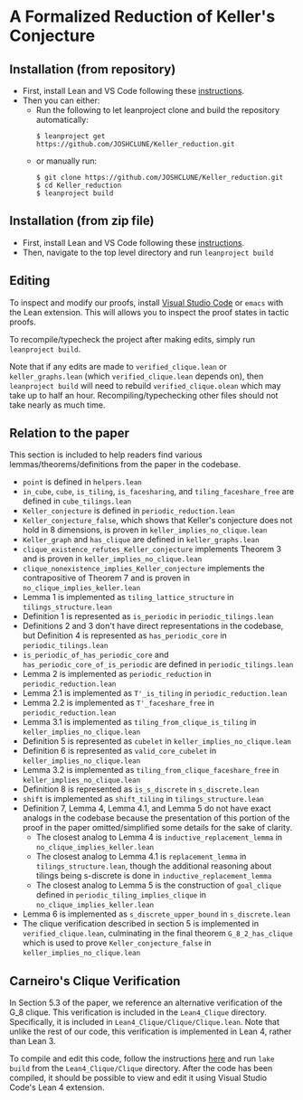 A Formalized Reduction of Keller's Conjecture
==
Installation (from repository)
--
* First, install Lean and VS Code following these [instructions](https://leanprover-community.github.io/get_started.html).
* Then you can either:
    * Run the following to let leanproject clone and build the repository automatically:
      ```
      $ leanproject get https://github.com/JOSHCLUNE/Keller_reduction.git 
      ```
    * or manually run:
      ```
      $ git clone https://github.com/JOSHCLUNE/Keller_reduction.git 
      $ cd Keller_reduction
      $ leanproject build
      ```
Installation (from zip file)
--
* First, install Lean and VS Code following these [instructions](https://leanprover-community.github.io/get_started.html).
* Then, navigate to the top level directory and run `leanproject build`

Editing
--
To inspect and modify our proofs, install [Visual Studio Code](https://code.visualstudio.com/) or `emacs` with the Lean extension. This will allows you to inspect the proof states in tactic proofs.

To recompile/typecheck the project after making edits, simply run `leanproject build`.

Note that if any edits are made to `verified_clique.lean` or `keller_graphs.lean` (which `verified_clique.lean` depends on), then `leanproject build` will need to rebuild `verified_clique.olean` which may take up to half an hour. Recompiling/typechecking other files should not take nearly as much time.

Relation to the paper
--
This section is included to help readers find various lemmas/theorems/definitions from the paper in the codebase.
* `point` is defined in `helpers.lean`
* `in_cube`, `cube`, `is_tiling`, `is_facesharing`, and `tiling_faceshare_free` are defined in `cube_tilings.lean`
* `Keller_conjecture` is defined in `periodic_reduction.lean`
* `Keller_conjecture_false`, which shows that Keller's conjecture does not hold in 8 dimensions, is proven in `keller_implies_no_clique.lean`
* `Keller_graph` and `has_clique` are defined in `keller_graphs.lean`
* `clique_existence_refutes_Keller_conjecture` implements Theorem 3 and is proven in `keller_implies_no_clique.lean`
* `clique_nonexistence_implies_Keller_conjecture` implements the contrapositive of Theorem 7 and is proven in `no_clique_implies_keller.lean`
* Lemma 1 is implemented as `tiling_lattice_structure` in `tilings_structure.lean`
* Definition 1 is represented as `is_periodic` in `periodic_tilings.lean`
* Definitions 2 and 3 don't have direct representations in the codebase, but Definition 4 is represented as `has_periodic_core` in `periodic_tilings.lean`
* `is_periodic_of_has_periodic_core` and `has_periodic_core_of_is_periodic` are defined in `periodic_tilings.lean`
* Lemma 2 is implemented as `periodic_reduction` in `periodic_reduction.lean`
* Lemma 2.1 is implemented as `T'_is_tiling` in `periodic_reduction.lean`
* Lemma 2.2 is implemented as `T'_faceshare_free` in `periodic_reduction.lean`
* Lemma 3.1 is implemented as `tiling_from_clique_is_tiling` in `keller_implies_no_clique.lean`
* Definition 5 is represented as `cubelet` in `keller_implies_no_clique.lean`
* Definition 6 is represented as `valid_core_cubelet` in `keller_implies_no_clique.lean`
* Lemma 3.2 is implemented as `tiling_from_clique_faceshare_free` in `keller_implies_no_clique.lean`
* Definition 8 is represented as `is_s_discrete` in `s_discrete.lean`
* `shift` is implemented as `shift_tiling` in `tilings_structure.lean`
* Definition 7, Lemma 4, Lemma 4.1, and Lemma 5 do not have exact analogs in the codebase because the presentation of this portion of the proof in the paper omitted/simplified some details for the sake of clarity.
    * The closest analog to Lemma 4 is `inductive_replacement_lemma` in `no_clique_implies_keller.lean`
    * The closest analog to Lemma 4.1 is `replacement_lemma` in `tilings_structure.lean`, though the additional reasoning about tilings being s-discrete is done in `inductive_replacement_lemma`
    * The closest analog to Lemma 5 is the construction of `goal_clique` defined in `periodic_tiling_implies_clique` in `no_clique_implies_keller.lean`
* Lemma 6 is implemented as `s_discrete_upper_bound` in `s_discrete.lean`
* The clique verification described in section 5 is implemented in `verified_clique.lean`, culminating in the final theorem `G_8_2_has_clique` which is used to prove `Keller_conjecture_false` in `keller_implies_no_clique.lean`

Carneiro's Clique Verification
--

In Section 5.3 of the paper, we reference an alternative verification of the G_8 clique. This verification is included in the `Lean4_Clique` directory. Specifically, it is included in `Lean4_Clique/Clique/Clique.lean`. Note that unlike the rest of our code, this verification is implemented in Lean 4, rather than Lean 3.

To compile and edit this code, follow the instructions [here](https://leanprover.github.io/lean4/doc/quickstart.html) and run `lake build` from the `Lean4_Clique/Clique` directory. After the code has been compiled, it should be possible to view and edit it using Visual Studio Code's Lean 4 extension.
